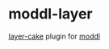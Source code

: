 # moddl-layer

[layer-cake](https://github.com/MongoHQ/layer-cake) plugin for [moddl](https://github.com/mattinsler/moddl)

